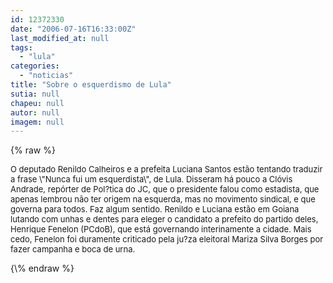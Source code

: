 ```yaml
---
id: 12372330
date: "2006-07-16T16:33:00Z"
last_modified_at: null
tags:
  - "lula"
categories:
  - "noticias"
title: "Sobre o esquerdismo de Lula"
sutia: null
chapeu: null
autor: null
imagem: null
---
```

{\% raw %}
<p><FONT size=2></p>
<p><P>O deputado Renildo Calheiros e a prefeita Luciana Santos estão tentando&nbsp;traduzir a frase \"Nunca fui um esquerdista\", de Lula. Disseram há pouco a Clóvis Andrade, repórter de Pol?tica do JC, que o presidente falou como estadista, que apenas lembrou não ter origem na esquerda, mas no movimento sindical, e que governa para todos. Faz algum sentido. Renildo e Luciana estão em Goiana lutando com unhas e dentes para eleger o candidato a prefeito do partido deles, Henrique Fenelon (PCdoB), que está governando interinamente a cidade. Mais cedo, Fenelon foi duramente criticado pela ju?za eleitoral Mariza Silva Borges por fazer campanha e boca de urna.</P></FONT> </p>
{\% endraw %}